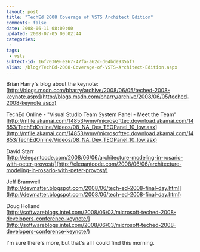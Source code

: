 ```yaml
---
layout: post
title: "TechEd 2008 Coverage of VSTS Architect Edition"
comments: false
date: 2008-06-11 08:09:00
updated: 2008-07-05 00:02:44
categories:
 - 
tags:
 - vsts
subtext-id: 16f70369-e267-47fa-a62c-d04bde935af7
alias: /blog/TechEd-2008-Coverage-of-VSTS-Architect-Edition.aspx
---
```



Brian Harry's blog about the keynote: [http://blogs.msdn.com/bharry/archive/2008/06/05/teched-2008-keynote.aspx](http://blogs.msdn.com/bharry/archive/2008/06/05/teched-2008-keynote.aspx)

TechEd Online - "Visual Studio Team System Panel - Meet the Team"  
[http://mfile.akamai.com/14853/wmv/microsofttec.download.akamai.com/14853/TechEdOnline/Videos/08_NA_Dev_TEOPanel_10_low.asx](http://mfile.akamai.com/14853/wmv/microsofttec.download.akamai.com/14853/TechEdOnline/Videos/08_NA_Dev_TEOPanel_10_low.asx)

David Starr  
[http://elegantcode.com/2008/06/06/architecture-modeling-in-rosario-with-peter-provost/](http://elegantcode.com/2008/06/06/architecture-modeling-in-rosario-with-peter-provost/)

Jeff Bramwell  
[http://devmatter.blogspot.com/2008/06/tech-ed-2008-final-day.html](http://devmatter.blogspot.com/2008/06/tech-ed-2008-final-day.html)

Doug Holland  
[http://softwareblogs.intel.com/2008/06/03/microsoft-teched-2008-developers-conference-keynote/](http://softwareblogs.intel.com/2008/06/03/microsoft-teched-2008-developers-conference-keynote/)

I'm sure there's more, but that's all I could find this morning. 

